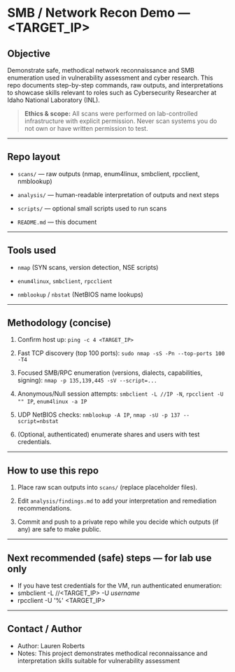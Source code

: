 # SMB / Network Recon Demo — <TARGET_IP>

 

## Objective 

Demonstrate safe, methodical network reconnaissance and SMB enumeration used in vulnerability assessment and cyber research. This repo documents step-by-step commands, raw outputs, and interpretations to showcase skills relevant to roles such as Cybersecurity Researcher at Idaho National Laboratory (INL). 

 

> **Ethics & scope:** All scans were performed on lab-controlled infrastructure with explicit permission. Never scan systems you do not own or have written permission to test. 

 

--- 

 

## Repo layout 

- `scans/` — raw outputs (nmap, enum4linux, smbclient, rpcclient, nmblookup) 

- `analysis/` — human-readable interpretation of outputs and next steps 

- `scripts/` — optional small scripts used to run scans 

- `README.md` — this document 

 

--- 

 

## Tools used 

- `nmap` (SYN scans, version detection, NSE scripts)   

- `enum4linux`, `smbclient`, `rpcclient`   

- `nmblookup` / `nbstat` (NetBIOS name lookups)   

 

--- 

 

## Methodology (concise) 

1. Confirm host up: `ping -c 4 <TARGET_IP>`   

2. Fast TCP discovery (top 100 ports): `sudo nmap -sS -Pn --top-ports 100 -T4`   

3. Focused SMB/RPC enumeration (versions, dialects, capabilities, signing): `nmap -p 135,139,445 -sV --script=...`   

4. Anonymous/Null session attempts: `smbclient -L //IP -N`, `rpcclient -U "" IP`, `enum4linux -a IP`   

5. UDP NetBIOS checks: `nmblookup -A IP`, `nmap -sU -p 137 --script=nbstat`   

6. (Optional, authenticated) enumerate shares and users with test credentials. 

 

--- 

 

## How to use this repo 

1. Place raw scan outputs into `scans/` (replace placeholder files).   

2. Edit `analysis/findings.md` to add your interpretation and remediation recommendations.   

3. Commit and push to a private repo while you decide which outputs (if any) are safe to make public. 

 

--- 

 

## Next recommended (safe) steps — for lab use only 

- If you have test credentials for the VM, run authenticated enumeration:
-   smbclient -L //<TARGET_IP> -U *username*
-   rpcclient -U '<username>%<password>' <TARGET_IP>



---



## Contact / Author
- Author: Lauren Roberts
- Notes: This project demonstrates methodical reconnaissance and interpretation skills suitable for vulnerability assessment
